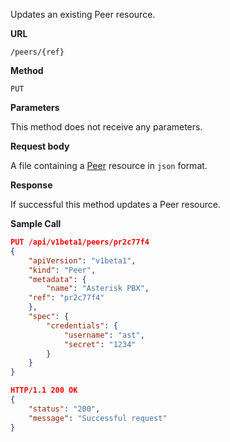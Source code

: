 Updates an existing Peer resource.

**URL**

`/peers/{ref}`

**Method**

`PUT`

**Parameters**

This method does not receive any parameters.

**Request body**

A file containing a [Peer](/configuration/peers) resource in `json` format.

**Response**

If successful this method updates a Peer resource.

**Sample Call**

```json
PUT /api/v1beta1/peers/pr2c77f4
{
	"apiVersion": "v1beta1",
	"kind": "Peer",
	"metadata": {
		"name": "Asterisk PBX",
    "ref": "pr2c77f4"
	},
	"spec": {
		"credentials": {
			"username": "ast",
			"secret": "1234"
		}
	}
}

HTTP/1.1 200 OK
{
	"status": "200",
	"message": "Successful request"
}
```
